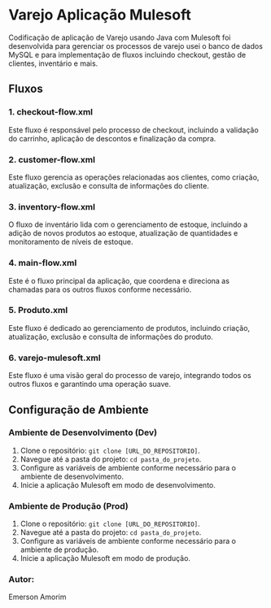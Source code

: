 # Varejo Aplicação Mulesoft  

Codificação de aplicação de Varejo usando Java com Mulesoft foi desenvolvida para gerenciar os processos de varejo usei o banco de dados MySQL e para implementação de fluxos incluindo checkout, gestão de clientes, inventário e mais.

## Fluxos

### 1. checkout-flow.xml
Este fluxo é responsável pelo processo de checkout, incluindo a validação do carrinho, aplicação de descontos e finalização da compra.

### 2. customer-flow.xml
Este fluxo gerencia as operações relacionadas aos clientes, como criação, atualização, exclusão e consulta de informações do cliente.

### 3. inventory-flow.xml
O fluxo de inventário lida com o gerenciamento de estoque, incluindo a adição de novos produtos ao estoque, atualização de quantidades e monitoramento de níveis de estoque.

### 4. main-flow.xml
Este é o fluxo principal da aplicação, que coordena e direciona as chamadas para os outros fluxos conforme necessário.

### 5. Produto.xml
Este fluxo é dedicado ao gerenciamento de produtos, incluindo criação, atualização, exclusão e consulta de informações do produto.

### 6. varejo-mulesoft.xml
Este fluxo é uma visão geral do processo de varejo, integrando todos os outros fluxos e garantindo uma operação suave.

## Configuração de Ambiente

### Ambiente de Desenvolvimento (Dev)

1. Clone o repositório: `git clone [URL_DO_REPOSITORIO]`.
2. Navegue até a pasta do projeto: `cd pasta_do_projeto`.
3. Configure as variáveis de ambiente conforme necessário para o ambiente de desenvolvimento.
4. Inicie a aplicação Mulesoft em modo de desenvolvimento.

### Ambiente de Produção (Prod)

1. Clone o repositório: `git clone [URL_DO_REPOSITORIO]`.
2. Navegue até a pasta do projeto: `cd pasta_do_projeto`.
3. Configure as variáveis de ambiente conforme necessário para o ambiente de produção.
4. Inicie a aplicação Mulesoft em modo de produção.



### Autor:
Emerson Amorim

